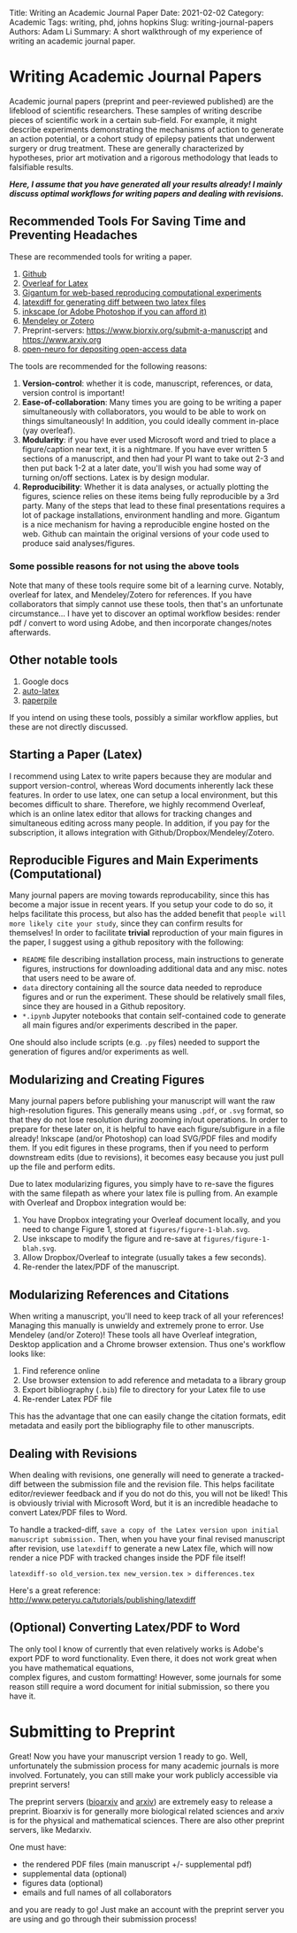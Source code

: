 Title: Writing an Academic Journal Paper 
Date: 2021-02-02 
Category: Academic 
Tags: writing, phd, johns hopkins 
Slug: writing-journal-papers 
Authors: Adam Li 
Summary: A short walkthrough of my experience of writing an academic journal paper.

Writing Academic Journal Papers
===============================

Academic journal papers (preprint and peer-reviewed published) are the lifeblood of scientific researchers. These
samples of writing describe pieces of scientific work in a certain sub-field. For example, it might describe experiments
demonstrating the mechanisms of action to generate an action potential, or a cohort study of epilepsy patients that
underwent surgery or drug treatment. These are generally characterized by hypotheses, prior art motivation and a
rigorous methodology that leads to falsifiable results.

***Here, I assume that you have generated all your results already! I mainly discuss optimal workflows for writing papers
and dealing with revisions.***

Recommended Tools For Saving Time and Preventing Headaches
----------------------------------------------------------

These are recommended tools for writing a paper.

1. [Github](http://github.com/)
2. [Overleaf for Latex](http://overleaf.com/)
3. [Gigantum for web-based reproducing computational experiments](https://gigantum.com/)
4. [latexdiff for generating diff between two latex files](https://ctan.org/pkg/latexdiff?lang=en)
5. [inkscape (or Adobe Photoshop if you can afford it)](https://inkscape.org/)
6. [Mendeley or Zotero](https://www.mendeley.com/download-desktop-new/)
7. Preprint-servers: https://www.biorxiv.org/submit-a-manuscript and https://www.arxiv.org
8. [open-neuro for depositing open-access data](https://openneuro.org/)

The tools are recommended for the following reasons:

1. **Version-control**: whether it is code, manuscript, references, or data, version control is important!
2. **Ease-of-collaboration**: Many times you are going to be writing a paper simultaneously with collaborators, you would 
   to be able to work on things simultaneously! In addition, you could ideally comment in-place (yay overleaf).
3. **Modularity**: if you have ever used Microsoft word and tried to place a figure/caption near text, it is a nightmare. 
   If you have ever written 5 sections of a manuscript, and then had your PI want to take out 2-3 and then put back 1-2 
   at a later date, you'll wish you had some way of turning on/off sections. Latex is by design modular.
4. **Reproducibility**: Whether it is data analyses, or actually plotting the figures, science relies on these items being 
   fully reproducible by a 3rd party. Many of the steps that lead to these final presentations requires a lot of 
   package installations, environment handling and more. Gigantum is a nice mechanism for having a reproducible engine 
   hosted on the web. Github can maintain the original versions of your code used to produce said analyses/figures.
   

### Some possible reasons for not using the above tools

Note that many of these tools require some bit of a learning curve. Notably, overleaf for latex, and Mendeley/Zotero 
for references. If you have collaborators that simply cannot use these tools, then that's an unfortunate 
circumstance... I have yet to discover an optimal workflow besides: render pdf / convert to word using Adobe, and 
then incorporate changes/notes afterwards.

Other notable tools
-------------------

1. Google docs
2. [auto-latex](https://workspace.google.com/marketplace/app/autolatex_equations/850293439076?pann=cwsdp&hl=en-US)
3. [paperpile](https://paperpile.com/)

If you intend on using these tools, possibly a similar workflow applies, but these are not directly discussed.

Starting a Paper (Latex)
------------------------

I recommend using Latex to write papers because they are modular and support version-control, whereas Word documents
inherently lack these features. In order to use latex, one can setup a local environment, but this becomes difficult 
to share. Therefore, we highly recommend Overleaf, which is an online latex editor that allows for 
tracking changes and simultaneous editing across many people. In addition, if you pay for the subscription, it 
allows integration with Github/Dropbox/Mendeley/Zotero.

Reproducible Figures and Main Experiments (Computational)
---------------------------------------------------------

Many journal papers are moving towards reproducability, since this has become a major 
issue in recent years. If you setup your code to do so, it helps facilitate this process, 
but also has the added benefit that ``people will more likely cite your study``, since they 
can confirm results for themselves! In order to facilitate **trivial** reproduction of your 
main figures in the paper, I suggest using a github repository with the following:

- ``README`` file describing installation process, main instructions to generate figures, instructions for downloading
  additional data and any misc. notes that users need to be aware of.
- ``data`` directory containing all the source data needed to reproduce figures and or run the experiment. These should
  be relatively small files, since they are housed in a Github repository.
- ``*.ipynb`` Jupyter notebooks that contain self-contained code to generate all main 
  figures and/or experiments described in the paper.

One should also include scripts (e.g. ``.py`` files) needed to support the generation 
of figures and/or experiments as well. 

Modularizing and Creating Figures
---------------------------------

Many journal papers before publishing your manuscript will want the raw high-resolution figures. 
This generally means using ``.pdf``, or ``.svg`` format, so that they do not lose resolution during
zooming in/out operations. In order to prepare for these later on, it is helpful to have each 
figure/subfigure in a file already! Inkscape (and/or Photoshop) can load SVG/PDF files and 
modify them. If you edit figures in these programs, then if you need to perform downstream 
edits (due to revisions), it becomes easy because you just pull up the file and perform edits.

Due to latex modularizing figures, you simply have to re-save the figures with the same filepath
as where your latex file is pulling from. An example with Overleaf and Dropbox integration would be:

1. You have Dropbox integrating your Overleaf document locally, and you need to change Figure 1, 
   stored at `figures/figure-1-blah.svg`.
2. Use inkscape to modify the figure and re-save at `figures/figure-1-blah.svg`.
3. Allow Dropbox/Overleaf to integrate (usually takes a few seconds).
4. Re-render the latex/PDF of the manuscript.

Modularizing References and Citations
-------------------------------------

When writing a manuscript, you'll need to keep track of all your references! Managing this manually 
is unwieldy and extremely prone to error. Use Mendeley (and/or Zotero)! These tools all have 
Overleaf integration, Desktop application and a Chrome browser extension. Thus one's workflow looks like:

1. Find reference online
2. Use browser extension to add reference and metadata to a library group
3. Export bibliography (``.bib``) file to directory for your Latex file to use
4. Re-render Latex PDF file

This has the advantage that one can easily change the citation formats, edit metadata and easily 
port the bibliography file to other manuscripts. 

Dealing with Revisions
----------------------

When dealing with revisions, one generally will need to generate a tracked-diff between the 
submission file and the revision file. This helps facilitate editor/reviewer feedback and 
if you do not do this, you will not be liked! This is obviously trivial with Microsoft Word, 
but it is an incredible headache to convert Latex/PDF files to Word. 

To handle a tracked-diff, ``save a copy of the Latex version upon initial manuscript submission.``
Then, when you have your final revised manuscript after revision, use ``latexdiff`` to generate 
a new Latex file, which will now render a nice PDF with tracked changes inside the PDF file itself!

    latexdiff-so old_version.tex new_version.tex > differences.tex

Here's a great reference: http://www.peteryu.ca/tutorials/publishing/latexdiff

(Optional) Converting Latex/PDF to Word
---------------------------------------

The only tool I know of currently that even relatively works is Adobe's export PDF to word 
functionality. Even there, it does not work great when you have mathematical equations,  
complex figures, and custom formatting! However, some journals for some reason still require
a word document for initial submission, so there you have it.

Submitting to Preprint
======================

Great! Now you have your manuscript version 1 ready to go. Well, unfortunately the submission process for many 
academic journals is more involved. Fortunately, you can still make your work publicly accessible via preprint 
servers! 

The preprint servers ([bioarxiv](https://submit.biorxiv.org/) and [arxiv](https://arxiv.org/user/)) are extremely 
easy to release a preprint. Bioarxiv is for generally more biological related sciences and arxiv is for the 
physical and mathematical sciences. There are also other preprint servers, like Medarxiv.

One must have:
- the rendered PDF files (main manuscript +/- supplemental pdf)
- supplemental data (optional)
- figures data (optional)
- emails and full names of all collaborators

and you are ready to go! Just make an account with the preprint server you are using and go through 
their submission process!
